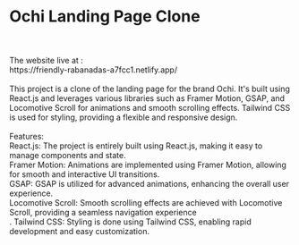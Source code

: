 # Ochi Landing Page Clone
<br>
<br>
The website live at : 
<br>
https://friendly-rabanadas-a7fcc1.netlify.app/
<br>
<br>
This project is a clone of the landing page for the brand Ochi. It's built using React.js and leverages various libraries such as Framer Motion, GSAP, and Locomotive Scroll for animations and smooth scrolling effects. Tailwind CSS is used for styling, providing a flexible and responsive design.
<br>
<br>
Features:
<br>
React.js: The project is entirely built using React.js, making it easy to manage components and state.
<br>
Framer Motion: Animations are implemented using Framer Motion, allowing for smooth and interactive UI transitions.
<br>
GSAP: GSAP is utilized for advanced animations, enhancing the overall user experience.
<br>
Locomotive Scroll: Smooth scrolling effects are achieved with Locomotive Scroll, providing a seamless navigation experience
<br>.
Tailwind CSS: Styling is done using Tailwind CSS, enabling rapid development and easy customization.

